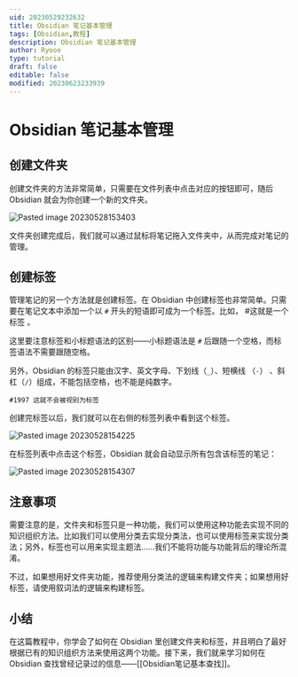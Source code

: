 ```yaml
---
uid: 20230529232632
title: Obsidian 笔记基本管理
tags: [Obsidian,教程]
description: Obsidian 笔记基本管理
author: Ryooo
type: tutorial
draft: false
editable: false
modified: 20230623233939
---
```


# Obsidian 笔记基本管理

## 创建文件夹

创建文件夹的方法非常简单，只需要在文件列表中点击对应的按钮即可，随后 Obsidian 就会为你创建一个新的文件夹。

![Pasted image 20230528153403](https://cdn.pkmer.cn/images/Pasted%20image%2020230528153403.png!pkmer)

文件夹创建完成后，我们就可以通过鼠标将笔记拖入文件夹中，从而完成对笔记的管理。

## 创建标签

管理笔记的另一个方法就是创建标签。在 Obsidian 中创建标签也非常简单。只需要在笔记文本中添加一个以 `#` 开头的短语即可成为一个标签。比如， #这就是一个标签 。

这里要注意标签和小标题语法的区别——小标题语法是 `#` 后跟随一个空格，而标签语法不需要跟随空格。

另外，Obsidian 的标签只能由汉字、英文字母、下划线（`_`）、短横线 （`-`） 、斜杠（`/`）组成，不能包括空格，也不能是纯数字。

```
#1997 这就不会被视别为标签
```

创建完标签以后，我们就可以在右侧的标签列表中看到这个标签。

![Pasted image 20230528154225](https://cdn.pkmer.cn/images/Pasted%20image%2020230528154225.png!pkmer)

在标签列表中点击这个标签，Obsidian 就会自动显示所有包含该标签的笔记：

![Pasted image 20230528154307](https://cdn.pkmer.cn/images/Pasted%20image%2020230528154307.png!pkmer)

## 注意事项

需要注意的是，文件夹和标签只是一种功能，我们可以使用这种功能去实现不同的知识组织方法。比如我们可以使用分类去实现分类法，也可以使用标签来实现分类法；另外，标签也可以用来实现主题法……我们不能将功能与功能背后的理论所混淆。

不过，如果想用好文件夹功能，推荐使用分类法的逻辑来构建文件夹；如果想用好标签，请使用叙词法的逻辑来构建标签。

## 小结

在这篇教程中，你学会了如何在 Obsidian 里创建文件夹和标签，并且明白了最好根据已有的知识组织方法来使用这两个功能。接下来，我们就来学习如何在 Obsidian 查找曾经记录过的信息——[[Obsidian笔记基本查找]]。
